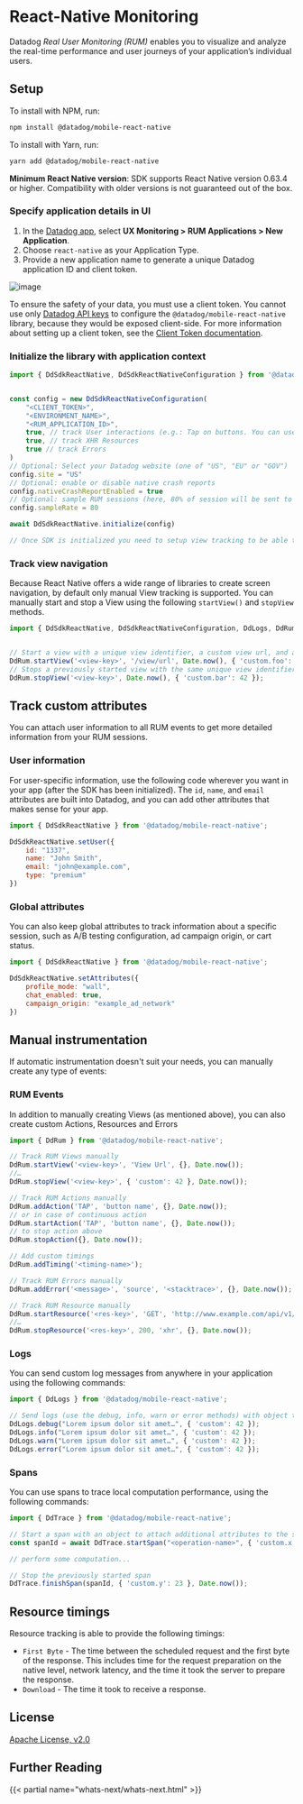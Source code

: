 # React-Native Monitoring

Datadog *Real User Monitoring (RUM)* enables you to visualize and analyze the real-time performance and user journeys of your application’s individual users.

## Setup

To install with NPM, run:

```sh
npm install @datadog/mobile-react-native
```

To install with Yarn, run:

```sh
yarn add @datadog/mobile-react-native
```

**Minimum React Native version**: SDK supports React Native version 0.63.4 or higher. Compatibility with older versions is not guaranteed out of the box.

### Specify application details in UI

1. In the [Datadog app][1], select **UX Monitoring > RUM Applications > New Application**.
2. Choose `react-native` as your Application Type.
3. Provide a new application name to generate a unique Datadog application ID and client token.

![image][2]

To ensure the safety of your data, you must use a client token. You cannot use only [Datadog API keys][3] to configure the `@datadog/mobile-react-native` library, because they would be exposed client-side. For more information about setting up a client token, see the [Client Token documentation][4].

### Initialize the library with application context

```js
import { DdSdkReactNative, DdSdkReactNativeConfiguration } from '@datadog/mobile-react-native';


const config = new DdSdkReactNativeConfiguration(
    "<CLIENT_TOKEN>", 
    "<ENVIRONMENT_NAME>", 
    "<RUM_APPLICATION_ID>",
    true, // track User interactions (e.g.: Tap on buttons. You can use 'accessibilityLabel' element property to give tap action the name, otherwise element type will be reported)
    true, // track XHR Resources
    true // track Errors
)
// Optional: Select your Datadog website (one of "US", "EU" or "GOV")
config.site = "US"
// Optional: enable or disable native crash reports
config.nativeCrashReportEnabled = true
// Optional: sample RUM sessions (here, 80% of session will be sent to Datadog. Default = 100%)
config.sampleRate = 80

await DdSdkReactNative.initialize(config)

// Once SDK is initialized you need to setup view tracking to be able to see data in the RUM Dashboard.
```

### Track view navigation

Because React Native offers a wide range of libraries to create screen navigation, by default only manual View tracking is supported. You can manually start and stop a View using the following `startView()` and `stopView` methods.


```js
import { DdSdkReactNative, DdSdkReactNativeConfiguration, DdLogs, DdRum } from '@datadog/mobile-react-native';


// Start a view with a unique view identifier, a custom view url, and an object to attach additional attributes to the view
DdRum.startView('<view-key>', '/view/url', Date.now(), { 'custom.foo': "something" });
// Stops a previously started view with the same unique view identifier, and an object to attach additional attributes to the view
DdRum.stopView('<view-key>', Date.now(), { 'custom.bar': 42 });
```

## Track custom attributes

You can attach user information to all RUM events to get more detailed information from your RUM sessions. 

### User information

For user-specific information, use the following code wherever you want in your app (after the SDK has been initialized). The `id`, `name`, and `email` attributes are built into Datadog, and you can add other attributes that makes sense for your app.

```js
import { DdSdkReactNative } from '@datadog/mobile-react-native';

DdSdkReactNative.setUser({
    id: "1337", 
    name: "John Smith", 
    email: "john@example.com", 
    type: "premium"
})
```

### Global attributes

You can also keep global attributes to track information about a specific session, such as A/B testing configuration, ad campaign origin, or cart status.

```js
import { DdSdkReactNative } from '@datadog/mobile-react-native';

DdSdkReactNative.setAttributes({
    profile_mode: "wall",
    chat_enabled: true,
    campaign_origin: "example_ad_network"
})
```

## Manual instrumentation

If automatic instrumentation doesn't suit your needs, you can manually create any type of events:

### RUM Events

In addition to manually creating Views (as mentioned above), you can also create custom Actions, Resources and Errors

```js
import { DdRum } from '@datadog/mobile-react-native';

// Track RUM Views manually
DdRum.startView('<view-key>', 'View Url', {}, Date.now());
//…
DdRum.stopView('<view-key>', { 'custom': 42 }, Date.now());

// Track RUM Actions manually
DdRum.addAction('TAP', 'button name', {}, Date.now());
// or in case of continuous action
DdRum.startAction('TAP', 'button name', {}, Date.now());
// to stop action above
DdRum.stopAction({}, Date.now());

// Add custom timings
DdRum.addTiming('<timing-name>');

// Track RUM Errors manually
DdRum.addError('<message>', 'source', '<stacktrace>', {}, Date.now());

// Track RUM Resource manually
DdRum.startResource('<res-key>', 'GET', 'http://www.example.com/api/v1/test', {}, Date.now());
//…
DdRum.stopResource('<res-key>', 200, 'xhr', {}, Date.now());
```

### Logs

You can send custom log messages from anywhere in your application using the following commands:

```js
import { DdLogs } from '@datadog/mobile-react-native';

// Send logs (use the debug, info, warn or error methods) with object to attach additional attributes to the log
DdLogs.debug("Lorem ipsum dolor sit amet…", { 'custom': 42 });
DdLogs.info("Lorem ipsum dolor sit amet…", { 'custom': 42 });
DdLogs.warn("Lorem ipsum dolor sit amet…", { 'custom': 42 });
DdLogs.error("Lorem ipsum dolor sit amet…", { 'custom': 42 });
```

### Spans

You can use spans to trace local computation performance, using the following commands: 

```js
import { DdTrace } from '@datadog/mobile-react-native';

// Start a span with an object to attach additional attributes to the span
const spanId = await DdTrace.startSpan("<operation-name>", { 'custom.x': 42 }, Date.now());

// perform some computation...

// Stop the previously started span
DdTrace.finishSpan(spanId, { 'custom.y': 23 }, Date.now());
```

## Resource timings

Resource tracking is able to provide the following timings:

* `First Byte` - The time between the scheduled request and the first byte of the response. This includes time for the request preparation on the native level, network latency, and the time it took the server to prepare the response.
* `Download` - The time it took to receive a response.

## License

[Apache License, v2.0](LICENSE)

## Further Reading

{{< partial name="whats-next/whats-next.html" >}}

[1]: https://app.datadoghq.com/rum/application/create
[2]: https://raw.githubusercontent.com/DataDog/dd-sdk-reactnative/main/docs/image_reactnative.png
[3]: https://docs.datadoghq.com/account_management/api-app-keys/#api-keys
[4]: https://docs.datadoghq.com/account_management/api-app-keys/#client-tokens
